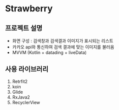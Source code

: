# Strawberry
## 프로젝트 설명
* 화면 구성 : 검색창과 검색결과 이미지가 표시되는 리스트
* 카카오 api와 통신하여 검색 결과에 맞는 이미지를 불러옴
* MVVM (Kotlin + datading + liveData)

## 사용 라이브러리 
1. Retrfit2
2. koin 
3. Glide
5. RxJava2
6. RecyclerView 
